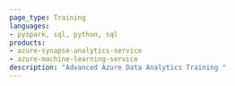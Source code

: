 ```yaml
---
page_type: Training
languages:
- pyspark, sql, python, sql
products:
- azure-synapse-analytics-service
- azure-machine-learning-service
description: "Advanced Azure Data Analytics Training "
---
```

